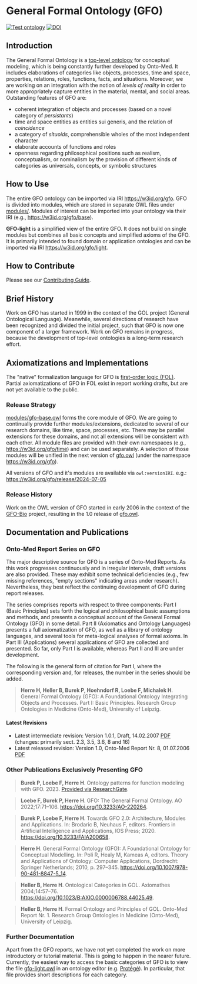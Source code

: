 # General Formal Ontology (GFO)

[![Test ontology](https://github.com/Onto-Med/GFO/actions/workflows/test.yml/badge.svg?branch=main)](https://github.com/Onto-Med/GFO/actions/workflows/test.yml)
[![DOI](https://zenodo.org/badge/220933953.svg)](https://zenodo.org/badge/latestdoi/220933953)

## Introduction
The General Formal Ontology is a [top-level ontology](http://en.wikipedia.org/wiki/Upper_ontology_%28computer_science%29) for conceptual modeling, which is being constantly further developed by Onto-Med. It includes elaborations of categories like objects, processes, time and space, properties, relations, roles, functions, facts, and situations. Moreover, we are working on an integration with the notion of *levels of reality* in order to more appropriately capture entities in the material, mental, and social areas. Outstanding features of GFO are:

* coherent integration of objects and processes (based on a novel category of *persistants*)
* time and space entities as entities sui generis, and the relation of *coincidence*
* a category of *situoids*, comprehensible wholes of the most independent character
* elaborate accounts of functions and roles
* openness regarding philosophical positions such as realism, conceptualism, or nominalism by the provision of different kinds of categories as universals, concepts, or symbolic structures

## How to Use
The entire GFO ontology can be imported via IRI https://w3id.org/gfo. GFO is divided into modules, which are stored in separate OWL files under [modules/](modules/). Modules of interest can be imported into your ontology via their IRI (e.g., https://w3id.org/gfo/base).

**GFO-light** is a simplified view of the entire GFO. It does not build on single modules but combines all basic concepts and simplified axioms of the GFO. It is primarily intended to found domain or application ontologies and can be imported via IRI https://w3id.org/gfo/light.

## How to Contribute
Please see our [Contributing Guide](CONTRIBUTING.md).

## Brief History
Work on GFO has started in 1999 in the context of the GOL project (General Ontological Language). Meanwhile, several directions of research have been recognized and divided the initial project, such that GFO is now one component of a larger framework. Work on GFO remains in progress, because the development of top-level ontologies is a long-term research effort.

## Axiomatizations and Implementations
The "native" formalization language for GFO is [first-order logic (FOL)](https://en.wikipedia.org/wiki/First-order_logic). Partial axiomatizations of GFO in FOL exist in report working drafts, but are not yet available to the public.

### Release Strategy
[modules/gfo-base.owl](modules/gfo-base.owl) forms the core module of GFO. We are going to continually provide further modules/extensions, dedicated to several of our research domains, like time, space, processes, etc. There may be parallel extensions for these domains, and not all extensions will be consistent with each other. All module files are provided with their own namespaces (e.g., https://w3id.org/gfo/time) and can be used separately. A selection of those modules will be unified in the next version of [gfo.owl](gfo.owl) (under the namespace https://w3id.org/gfo).

All versions of GFO and it's modules are available via `owl:versionIRI`. e.g.: https://w3id.org/gfo/release/2024-07-05

### Release History
Work on the OWL version of GFO started in early 2006 in the context of the [GFO-Bio](http://www.onto-med.de/ontologies/gfo-bio/index.jsp) project, resulting in the 1.0 release of [gfo.owl](gfo.owl).

## Documentation and Publications
### Onto-Med Report Series on GFO
The major descriptive source for GFO is a series of Onto-Med Reports. As this work progresses continuously and in irregular intervals, draft versions are also provided. These may exhibit some technical deficiencies (e.g., few missing references, "empty sections" indicating areas under research). Nevertheless, they best reflect the continuing development of GFO during report releases.

The series comprises reports with respect to three components: Part I (Basic Principles) sets forth the logical and philosophical basic assumptions and methods, and presents a conceptual account of the General Formal Ontology (GFO) in some detail. Part II (Axiomatics and Ontology Languages) presents a full axiomatization of GFO, as well as a library of ontology languages, and several tools for meta-logical analyses of formal axioms. In Part III (Applications) several applications of GFO are collected and presented. So far, only Part I is available, whereas Part II and III are under development.

The following is the general form of citation for Part I, where the corresponding version and, for releases, the number in the series should be added.

> **Herre H, Heller B, Burek P, Hoehndorf R, Loebe F, Michalek H**. General Formal Ontology (GFO): A Foundational Ontology Integrating Objects and Processes. Part I: Basic Principles. Research Group Ontologies in Medicine (Onto-Med), University of Leipzig.

#### Latest Revisions
* Latest intermediate revision: Version 1.0.1, Draft, 14.02.2007 [PDF](https://www.onto-med.de/sites/www.onto-med.de/files/files/uploads/Publications/2007/gfo-part1-v1-0-1.pdf) (changes: primarily sect. 2.3, 3.5, 3.6, 8 and 16)
* Latest released revision: Version 1.0, Onto-Med Report Nr. 8, 01.07.2006 [PDF](https://www.onto-med.de/sites/www.onto-med.de/files/files/uploads/Publications/2006/om-report-no8.pdf)

### Other Publications Exclusively Presenting GFO
> **Burek P, Loebe F, Herre H**. Ontology patterns for function modeling with GFO. 2023. [Provided via ResearchGate](https://www.researchgate.net/publication/378214193_Ontology_patterns_for_function_modeling_with_GFO).

> **Loebe F, Burek P, Herre H**. GFO: The General Formal Ontology. AO 2022;17:71–106. https://doi.org/10.3233/AO-220264.

> **Burek P, Loebe F, Herre H**. Towards GFO 2.0: Architecture, Modules and Applications. In: Brodaric B, Neuhaus F, editors. Frontiers in Artificial Intelligence and Applications, IOS Press; 2020. https://doi.org/10.3233/FAIA200658.

> **Herre H**. General Formal Ontology (GFO): A Foundational Ontology for Conceptual Modelling. In: Poli R, Healy M, Kameas A, editors. Theory and Applications of Ontology: Computer Applications, Dordrecht: Springer Netherlands; 2010, p. 297–345. https://doi.org/10.1007/978-90-481-8847-5_14.

> **Heller B, Herre H**. Ontological Categories in GOL. Axiomathes 2004;14:57–76. https://doi.org/10.1023/B:AXIO.0000006788.44025.49.

> **Heller B, Herre H**. Formal Ontology and Principles of GOL. Onto-Med Report Nr. 1. Research Group Ontologies in Medicine (Onto-Med), University of Leipzig.

### Further Documentation
Apart from the GFO reports, we have not yet completed the work on more introductory or tutorial material. This is going to happen in the nearer future. Currently, the easiest way to access the basic categories of GFO is to view the file [gfo-light.owl](./gfo-light.owl) in an ontology editor (e.g. [Protégé](https://protege.stanford.edu)). In particular, that file provides short descriptions for each category.

